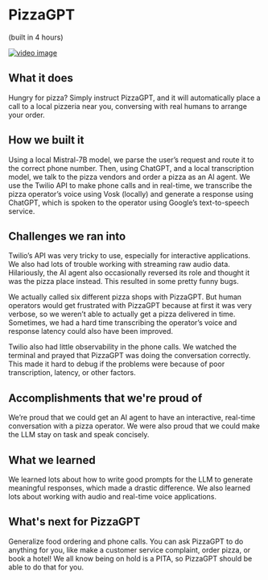 # PizzaGPT

(built in 4 hours)

[![video image](https://img.youtube.com/vi/1xD6bVu4fQ8/0.jpg)](https://www.youtube.com/watch?v=1xD6bVu4fQ8)

## What it does

Hungry for pizza? Simply instruct PizzaGPT, and it will automatically place a call to a local pizzeria near you, conversing with real humans to arrange your order.

## How we built it

Using a local Mistral-7B model, we parse the user’s request and route it to the correct phone number. Then, using ChatGPT, and a local transcription model, we talk to the pizza vendors and order a pizza as an AI agent. We use the Twilio API to make phone calls and in real-time, we transcribe the pizza operator’s voice using Vosk (locally) and generate a response using ChatGPT, which is spoken to the operator using Google’s text-to-speech service.

## Challenges we ran into

Twilio’s API was very tricky to use, especially for interactive applications. We also had lots of trouble working with streaming raw audio data. Hilariously, the AI agent also occasionally reversed its role and thought it was the pizza place instead. This resulted in some pretty funny bugs.

We actually called six different pizza shops with PizzaGPT. But human operators would get frustrated with PizzaGPT because at first it was very verbose, so we weren’t able to actually get a pizza delivered in time. Sometimes, we had a hard time transcribing the operator’s voice and response latency could also have been improved.

Twilio also had little observability in the phone calls. We watched the terminal and prayed that PizzaGPT was doing the conversation correctly. This made it hard to debug if the problems were because of poor transcription, latency, or other factors.

## Accomplishments that we're proud of

We’re proud that we could get an AI agent to have an interactive, real-time conversation with a pizza operator. We were also proud that we could make the LLM stay on task and speak concisely.

## What we learned

We learned lots about how to write good prompts for the LLM to generate meaningful responses, which made a drastic difference. We also learned lots about working with audio and real-time voice applications.

## What's next for PizzaGPT

Generalize food ordering and phone calls. You can ask PizzaGPT to do anything for you, like make a customer service complaint, order pizza, or book a hotel! We all know being on hold is a PITA, so PizzaGPT should be able to do that for you.
